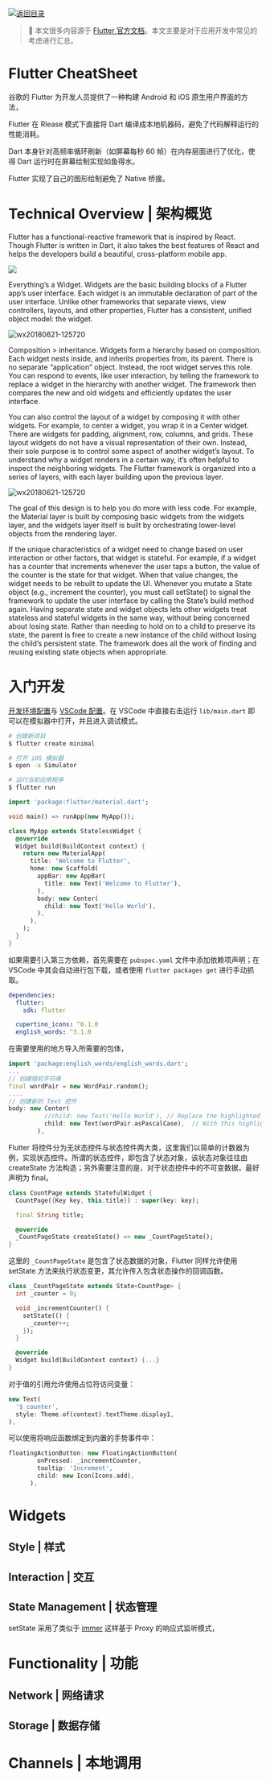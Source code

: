 [![返回目录](https://i.postimg.cc/JzFTMvjF/image.png)](https://github.com/wx-chevalier/Awesome-CheatSheets)

> 📌 本文很多内容源于 [Flutter 官方文档](https://flutter.io/get-started/install/)。本文主要是对于应用开发中常见的考虑进行汇总。

# Flutter CheatSheet

谷歌的 Flutter 为开发人员提供了一种构建 Android 和 iOS 原生用户界面的方法，

Flutter 在 Rlease 模式下直接将 Dart 编译成本地机器码，避免了代码解释运行的性能消耗。

Dart 本身针对高频率循环刷新（如屏幕每秒 60 帧）在内存层面进行了优化，使得 Dart 运行时在屏幕绘制实现如鱼得水。

Flutter 实现了自己的图形绘制避免了 Native 桥接。

# Technical Overview | 架构概览

Flutter has a functional-reactive framework that is inspired by React. Though Flutter is written in Dart, it also takes the best features of React and helps the developers build a beautiful, cross-platform mobile app.

![](https://cdn-images-1.medium.com/max/1600/1*1Elvqy8C7SrwLPejdtlaZw.png)

Everything’s a Widget. Widgets are the basic building blocks of a Flutter app’s user interface. Each widget is an immutable declaration of part of the user interface. Unlike other frameworks that separate views, view controllers, layouts, and other properties, Flutter has a consistent, unified object model: the widget.

![wx20180621-125720](https://user-images.githubusercontent.com/5803001/41698770-ba5118f2-7552-11e8-9c9b-d52a18b2b06f.png)

Composition > inheritance. Widgets form a hierarchy based on composition. Each widget nests inside, and inherits properties from, its parent. There is no separate “application” object. Instead, the root widget serves this role. You can respond to events, like user interaction, by telling the framework to replace a widget in the hierarchy with another widget. The framework then compares the new and old widgets and efficiently updates the user interface.

You can also control the layout of a widget by composing it with other widgets. For example, to center a widget, you wrap it in a Center widget. There are widgets for padding, alignment, row, columns, and grids. These layout widgets do not have a visual representation of their own. Instead, their sole purpose is to control some aspect of another widget’s layout. To understand why a widget renders in a certain way, it’s often helpful to inspect the neighboring widgets. The Flutter framework is organized into a series of layers, with each layer building upon the previous layer.

![wx20180621-125720](https://user-images.githubusercontent.com/5803001/41698786-d1ab2628-7552-11e8-883b-488479f35e65.png)

The goal of this design is to help you do more with less code. For example, the Material layer is built by composing basic widgets from the widgets layer, and the widgets layer itself is built by orchestrating lower-level objects from the rendering layer.

If the unique characteristics of a widget need to change based on user interaction or other factors, that widget is stateful. For example, if a widget has a counter that increments whenever the user taps a button, the value of the counter is the state for that widget. When that value changes, the widget needs to be rebuilt to update the UI. Whenever you mutate a State object (e.g., increment the counter), you must call setState() to signal the framework to update the user interface by calling the State’s build method again. Having separate state and widget objects lets other widgets treat stateless and stateful widgets in the same way, without being concerned about losing state. Rather than needing to hold on to a child to preserve its state, the parent is free to create a new instance of the child without losing the child’s persistent state. The framework does all the work of finding and reusing existing state objects when appropriate.

# 入门开发

[开发环境配置](https://flutter.io/setup-macos/)与 [VSCode 配置](https://flutter.io/get-started/editor/#vscode)。在 VSCode 中直接右击运行 `lib/main.dart` 即可以在模拟器中打开，并且进入调试模式。

```sh
# 创建新项目
$ flutter create minimal

# 打开 iOS 模拟器
$ open -a Simulator

# 运行当前应用程序
$ flutter run
```

```dart
import 'package:flutter/material.dart';

void main() => runApp(new MyApp());

class MyApp extends StatelessWidget {
  @override
  Widget build(BuildContext context) {
    return new MaterialApp(
      title: 'Welcome to Flutter',
      home: new Scaffold(
        appBar: new AppBar(
          title: new Text('Welcome to Flutter'),
        ),
        body: new Center(
          child: new Text('Hello World'),
        ),
      ),
    );
  }
}
```

如果需要引入第三方依赖，首先需要在 `pubspec.yaml` 文件中添加依赖项声明；在 VSCode 中其会自动进行包下载，或者使用 `flutter packages get` 进行手动抓取。

```yaml
dependencies:
  flutter:
    sdk: flutter

  cupertino_icons: ^0.1.0
  english_words: ^3.1.0
```

在需要使用的地方导入所需要的包体，

```dart
import 'package:english_words/english_words.dart';
...
// 创建随机字符串
final wordPair = new WordPair.random();
....
// 创建新的 Text 控件
body: new Center(
          //child: new Text('Hello World'), // Replace the highlighted text...
          child: new Text(wordPair.asPascalCase),  // With this highlighted text.
        ),
```

Flutter 将控件分为无状态控件与状态控件两大类，这里我们以简单的计数器为例，实现状态控件。所谓的状态控件，即包含了状态对象，该状态对象往往由 createState 方法构造；另外需要注意的是，对于状态控件中的不可变数据，最好声明为 final。

```dart
class CountPage extends StatefulWidget {
  CountPage({Key key, this.title}) : super(key: key);

  final String title;

  @override
  _CountPageState createState() => new _CountPageState();
}
```

这里的 `_CountPageState` 是包含了状态数据的对象，Flutter 同样允许使用 setState 方法来执行状态变更，其允许传入包含状态操作的回调函数。

```dart
class _CountPageState extends State<CountPage> {
  int _counter = 0;

  void _incrementCounter() {
    setState(() {
      _counter++;
    });
  }

  @override
  Widget build(BuildContext context) {...}
}
```

对于值的引用允许使用占位符访问变量：

```dart
new Text(
  '$_counter',
  style: Theme.of(context).textTheme.display1,
),
```

可以使用将响应函数绑定到内置的手势事件中：

```dart
floatingActionButton: new FloatingActionButton(
        onPressed: _incrementCounter,
        tooltip: 'Increment',
        child: new Icon(Icons.add),
      ),
```

# Widgets

## Style | 样式

## Interaction | 交互

## State Management | 状态管理

setState 采用了类似于 [immer](https://github.com/mweststrate/immer) 这样基于 Proxy 的响应式监听模式，

# Functionality | 功能

## Network | 网络请求

## Storage | 数据存储

# Channels | 本地调用
